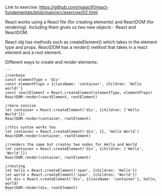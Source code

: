 Link to exercise: https://github.com/majac91/react-fundamentals/blob/main/src/exercise/02.html

React works using a React file (for creating elements) and ReactDOM (for rendering). Including them gives us two new objects - React and ReactDOM. 

React obj has methods such as createElement() which takes in the element type and props. ReactDOM has a render() method that takes in a react element and a root element. 

Different ways to create and render elements: 

    ```
	//verbose
    const elementType = 'div'
    const elementProps = {className: 'container', children: 'Hello world!'}
    const reactElement = React.createElement(elementType, elementProps)
    ReactDOM.render(reactElement, rootElement)

	//more concise
    let container = React.createElement('div', {children: ['Hello World']})
    ReactDOM.render(container, rootElement)

    //this syntax works too
    let container = React.createElement('div', {}, 'Hello World')
    ReactDOM.render(container, rootElement)

    //renders the same but creates two nodes for Hello and World
    let container = React.createElement('div', {children: ['Hello', 'World']})
    ReactDOM.render(container, rootElement)

    //nesting
    let hello = React.createElement('span', {children: 'Hello'})
    let world = React.createElement('span', {children: 'World'})
    let div = React.createElement('div', {className: 'container'}, hello, world)
    ReactDOM.render(div, rootElement)
	```
